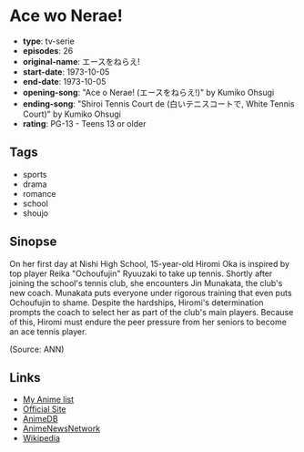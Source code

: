 # Ace wo Nerae!

-   **type**: tv-serie
-   **episodes**: 26
-   **original-name**: エースをねらえ!
-   **start-date**: 1973-10-05
-   **end-date**: 1973-10-05
-   **opening-song**: "Ace o Nerae! (エースをねらえ!)" by Kumiko Ohsugi
-   **ending-song**: "Shiroi Tennis Court de (白いテニスコートで, White Tennis Court)" by Kumiko Ohsugi
-   **rating**: PG-13 - Teens 13 or older

## Tags

-   sports
-   drama
-   romance
-   school
-   shoujo

## Sinopse

On her first day at Nishi High School, 15-year-old Hiromi Oka is inspired by top player Reika "Ochoufujin" Ryuuzaki to take up tennis. Shortly after joining the school's tennis club, she encounters Jin Munakata, the club's new coach. Munakata puts everyone under rigorous training that even puts Ochoufujin to shame. Despite the hardships, Hiromi's determination prompts the coach to select her as part of the club's main players. Because of this, Hiromi must endure the peer pressure from her seniors to become an ace tennis player.

(Source: ANN)

## Links

-   [My Anime list](https://myanimelist.net/anime/311/Ace_wo_Nerae)
-   [Official Site](http://www.tms-e.com/library/old/tv/data/t_ace_nerae.html)
-   [AnimeDB](http://anidb.info/perl-bin/animedb.pl?show=anime&aid=1072)
-   [AnimeNewsNetwork](http://www.animenewsnetwork.com/encyclopedia/anime.php?id=405)
-   [Wikipedia](http://en.wikipedia.org/wiki/Aim_for_the_Ace!)
